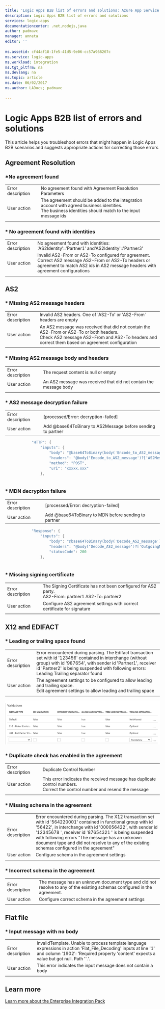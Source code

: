 ```yaml
---
title: 'Logic Apps B2B list of errors and solutions: Azure App Service | Microsoft Docs'
description: Logic Apps B2B list of errors and solutions
services: logic-apps
documentationcenter: .net,nodejs,java
author: padmavc
manager: anneta
editor: ''

ms.assetid: cf44af18-1fe5-41d5-9e06-cc57a968207c
ms.service: logic-apps
ms.workload: integration
ms.tgt_pltfrm: na
ms.devlang: na
ms.topic: article
ms.date: 06/02/2017
ms.author: LADocs; padmavc

---
```


# Logic Apps B2B list of errors and solutions  
This article helps you troubleshoot errors that might happen in Logic Apps B2B scenarios and suggests appropriate actions for correcting those errors.


## Agreement Resolution

### *No agreement found 

|   |   |  
|---|---|
| Error description | No agreement found with Agreement Resolution Parameters|    
| User action | The agreement should be added to the integration account with agreed business identities.</br> The business identities should match to the input message ids|  
|   |   |

### * No agreement found with identities

|   |   | 
|---|---|
| Error description | No agreement found with identities: 'AS2Identity'::'Partner1' and'AS2Identity'::'Partner3'| 
| User action | Invalid AS2-From or AS2-To configured for agreement. </br> Correct AS2 message AS2-From or AS2-To headers or agreement to match AS2 ids in AS2 message headers with agreement configurations |
|   |   |     

## AS2

### * Missing AS2 message headers  

|   |   |  
|---|---|
| Error description| Invalid AS2 headers. One of 'AS2-To' or 'AS2-From' headers are empty| 
| User action | An AS2 message was received that did not contain the AS2-From or AS2-To or both headers. </br> Check AS2 message AS2-From and AS2-To headers and correct them based on agreement configuration |
|  |  | 


### * Missing AS2 message body and headers    

|   |   |  
|---|---|
| Error description| The request content is null or empty | 
| User action | An AS2 message was received that did not contain the message body |
|  |  | 

### * AS2 message decryption failure

|   |   | 
|---|---|
| Error description |  [processed/Error: decryption-failed] | 
| User action | Add @base64ToBinary to AS2Message before sending to partner 
```java
            "HTTP": {
                "inputs": {
                    "body": "@base64ToBinary(body('Encode_to_AS2_message')?['AS2Message']?['Content'])",
                    "headers": "@body('Encode_to_AS2_message')?['AS2Message']?['OutboundHeaders']",
                    "method": "POST",
                    "uri": "xxxxx.xxx"
                },
                
``` 

### * MDN decryption failure

|   |   | 
|---|---|
| Error description |  [processed/Error: decryption-failed] | 
| User action | Add @base64ToBinary to MDN before sending to partner 
```java
            "Response": {
                "inputs": {
                    "body": "@base64ToBinary(body('Decode_AS2_message')?['OutgoingMDN']?['Content'])",
                    "headers": "@body('Decode_AS2_message')?['OutgoingMDN']?['OutboundHeaders']",
                    "statusCode": 200
                },
                
``` 

### * Missing signing certificate

|   |   |  
|---|---|
| Error description| The Signing Certificate has not been configured for AS2 party. </br> AS2-From: partner1 AS2-To: partner2 | 
| User action | Configure AS2 agreement settings with correct certificate for signature |
|  |  | 

## X12 and EDIFACT

### * Leading or trailing space found    
    
|   |   | 
|---|---|
| Error description | Error encountered during parsing. The Edifact transaction set with id '123456' contained in interchange (without group) with id '987654', with sender id 'Partner1', receiver id 'Partner2' is being suspended with following errors: Leading Trailing separator found |
| User action | The agreement settings to be configured to allow leading and trailing space. </br> Edit agreement settings to allow leading and trailing space |
|   |   |

![allow space](./media/logic-apps-enterprise-integration-b2b-list-errors-solutions/leadingandtrailing.png)

### * Duplicate check has enabled in the agreement

|   |   | 
|---|---| 
| Error description | Duplicate Control Number |
| User action | This error indicates the received message has duplicate control numbers. </br> Correct the control number and resend the message |
|   |   |

### * Missing schema in the agreement

|   |   | 
|---|---| 
| Error description | Error encountered during parsing. The X12 transaction set with id '564220001' contained in functional group with id '56422', in interchange with id '000056422', with sender id '12345678       ', receiver id '87654321       ' is being suspended with following errors "The message has an unknown document type and did not resolve to any of the existing schemas configured in the agreement" |
| User action | Configure schema in the agreement settings  |
|   |   |

### * Incorrect schema in the agreement

|   |   | 
|---|---| 
| Error description | The message has an unknown document type and did not resolve to any of the existing schemas configured in the agreement. |
| User action | Configure correct schema in the agreement settings  |
|   |   |

## Flat file

### * Input message with no body

|   |   | 
|---|---|
| Error description | InvalidTemplate. Unable to process template language expressions in action 'Flat_File_Decoding' inputs at line '1' and column '1902': 'Required property 'content' expects a value but got null. Path ''.'. |
| User action | This error indicates the input message does not contain a body |
|   |   | 

## Learn more
[Learn more about the Enterprise Integration Pack](logic-apps-enterprise-integration-overview.md)